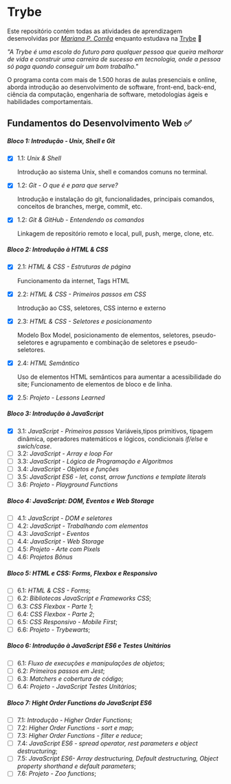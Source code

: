 # Trybe

Este repositório contém todas as atividades de aprendizagem desenvolvidas por _[Mariana P. Corrêa](https://www.linkedin.com/in/marianapcorrea/)_ enquanto estudava na [Trybe](https://www.betrybe.com/) 🚀

_"A Trybe é uma escola do futuro para qualquer pessoa que queira melhorar de vida e construir uma carreira de sucesso em tecnologia, onde a pessoa só paga quando conseguir um bom trabalho."_

O programa conta com mais de 1.500 horas de aulas presenciais e online, aborda introdução ao desenvolvimento de software, front-end, back-end, ciência da computação, engenharia de software, metodologias ágeis e habilidades comportamentais.

## Fundamentos do Desenvolvimento Web ✅

##### Bloco 1: Introdução - Unix, Shell e Git

- [x] 1.1: _Unix & Shell_

    Introdução ao sistema Unix, shell e comandos comuns no terminal.
- [x] 1.2: _Git - O que é e para que serve?_

    Introdução e instalação do git, funcionalidades, principais comandos, conceitos de branches, merge, commit, etc.
- [x] 1.2: _Git & GitHub - Entendendo os comandos_

  Linkagem de repositório remoto e local, pull, push, merge, clone, etc.


##### Bloco 2: Introdução à HTML & CSS

- [x] 2.1: _HTML & CSS - Estruturas de página_
  
  Funcionamento da internet, Tags HTML
- [x] 2.2: _HTML & CSS - Primeiros passos em CSS_

    Introdução ao CSS, seletores, CSS interno e externo
- [x] 2.3: _HTML & CSS - Seletores e posicionamento_
  
    Modelo Box Model, posicionamento de elementos, seletores, pseudo-seletores e agrupamento e combinação de seletores e pseudo-seletores.
- [x] 2.4: _HTML Semântico_

    Uso de elementos HTML semânticos para aumentar a acessibilidade do site; Funcionamento de elementos de bloco e de linha.
- [x] 2.5: _Projeto - Lessons Learned_

##### Bloco 3: Introdução à JavaScript

- [x] 3.1: _JavaScript - Primeiros passos_
    Variáveis,tipos primitivos, tipagem dinâmica, operadores matemáticos e lógicos, condicionais *if/else* e *swich/case*. 
- [ ] 3.2: _JavaScript - Array e loop For_
- [ ] 3.3: _JavaScript - Lógica de Programação e Algoritmos_
- [ ] 3.4: _JavaScript - Objetos e funções_
- [ ] 3.5: _JavaScript ES6 - let, const, arrow functions e template literals_
- [ ] 3.6: _Projeto - Playground Functions_

##### Bloco 4: JavaScript: DOM, Eventos e Web Storage

- [ ] 4.1: _JavaScript - DOM e seletores_
- [ ] 4.2: _JavaScript - Trabalhando com elementos_
- [ ] 4.3: _JavaScript - Eventos_
- [ ] 4.4: _JavaScript - Web Storage_
- [ ] 4.5: _Projeto - Arte com Pixels_
- [ ] 4.6: _Projetos Bônus_

##### Bloco 5: HTML e CSS: Forms, Flexbox e Responsivo

- [ ] 6.1: _HTML & CSS - Forms_;
- [ ] 6.2: _Bibliotecas JavaScript e Frameworks CSS_;
- [ ] 6.3: _CSS Flexbox - Parte 1_;
- [ ] 6.4: _CSS Flexbox - Parte 2_;
- [ ] 6.5: _CSS Responsivo - Mobile First_;
- [ ] 6.6: _Projeto - Trybewarts_;

##### Bloco 6: Introdução à JavaScript ES6 e Testes Unitários

- [ ] 6.1: _Fluxo de execuções e manipulações de objetos_;
- [ ] 6.2: _Primeiros passos em Jest_;
- [ ] 6.3: _Matchers e cobertura de código_;
- [ ] 6.4: _Projeto - JavaScript Testes Unitários_;
  
##### Bloco 7: Hight Order Functions do JavaScript ES6

- [ ] 7.1: _Introdução - Higher Order Functions_;
- [ ] 7.2: _Higher Order Functions - sort e map_;
- [ ] 7.3: _Higher Order Functions - filter e reduce_;
- [ ] 7.4: _JavaScript ES6 - spread operator, rest parameters e object destructuring_;
- [ ] 7.5: _JavaScript ES6- Array destructuring, Default destructuring, Object property shorthand e default parameters_;
- [ ] 7.6: _Projeto - Zoo functions_;
